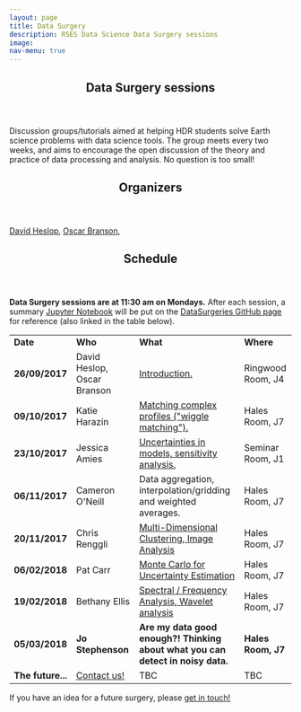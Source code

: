 ```yaml
---
layout: page
title: Data Surgery
description: RSES Data Science Data Surgery sessions
image: 
nav-menu: true
--- 
```


<section id="main" class="style2">
	<div class="inner">
		<header class="major">
			<h1>Data Surgery sessions</h1>
		</header>
		<p>Discussion groups/tutorials aimed at helping HDR students solve Earth science problems with data science tools. The group meets every two weeks, and aims to encourage the open discussion of the theory and practice of data processing and analysis. No question is too small!</p>
		<header class="minor">
			<h2>Organizers</h2>
		</header>
		<a href="http://rses.anu.edu.au/people/david-heslop">David Heslop</a>,
		<a href="http://rses.anu.edu.au/people/oscar-branson">Oscar Branson</a>,
		<p></p>
		<header class="minor">
			<h2>Schedule</h2>
		</header>
		<p> <b>Data Surgery sessions are at 11:30 am on Mondays.</b> After each session, a summary <a href="http://jupyter.org/" target="_blank">Jupyter Notebook</a> will be put on the <a href="https://github.com/rses-datascience/DataSurgeries" target="_blank">DataSurgeries GitHub page</a> for reference (also linked in the table below).</p>
		<table>
			<tr>
				<td><b>Date</b></td>
				<td><b>Who</b></td>
				<td><b>What</b></td>
				<td><b>Where</b></td>
			</tr>
			<tr>
				<td><b>26/09/2017</b></td>
				<td>David Heslop, Oscar Branson</td>
				<td><a href="https://nbviewer.jupyter.org/github/rses-datascience/DataSurgeries/blob/master/01_Intro/Intro_to_Python_and_Jupyter.ipynb" target="_blank">Introduction.</a></td>
				<td>Ringwood Room, J4</td>
			</tr>
			<tr>
				<td><b>09/10/2017</b></td>
				<td>Katie Harazin</td>
				<td><a href="https://nbviewer.jupyter.org/github/rses-datascience/DataSurgeries/blob/master/02_ProfileMatching/02_ProfileMatching.ipynb" target="_blank">Matching complex profiles ("wiggle matching").</a></td>
				<td>Hales Room, J7</td>
			</tr>
			<tr>
				<td><b>23/10/2017</b></td>
				<td>Jessica Amies</td>
				<td><a href="https://nbviewer.jupyter.org/github/rses-datascience/DataSurgeries/blob/master/03_SensitivityAnalysis/03_SensitivityAnalysis.ipynb">Uncertainties in models, sensitivity analysis.</a></td>
				<td>Seminar Room, J1</td>
			</tr>
			<tr>
				<td><b>06/11/2017</b></td>
				<td>Cameron O'Neill</td>
				<td>Data aggregation, interpolation/gridding and weighted averages.</td>
				<td>Hales Room, J7</td>
			</tr>
			<tr>
				<td><b>20/11/2017</b></td>
				<td>Chris Renggli</td>
				<td><a href="https://nbviewer.jupyter.org/github/rses-datascience/DataSurgeries/blob/master/05_ImagesClustering/05_ImagesClustering.ipynb">Multi-Dimensional Clustering, Image Analysis</a></td>
				<td>Hales Room, J7</td>
			</tr>
			<tr>
				<td><b>06/02/2018</b></td>
				<td>Pat Carr</td>
				<td><a href="https://nbviewer.jupyter.org/github/rses-datascience/DataSurgeries/blob/master/06_MonteCarlo/06_MonteCarloUncertainty.ipynb">Monte Carlo for Uncertainty Estimation</a></td>
				<td>Hales Room, J7</td>
			</tr>
			<tr>
				<td><b>19/02/2018</b></td>
				<td>Bethany Ellis</td>
				<td><a href="https://nbviewer.jupyter.org/github/rses-datascience/DataSurgeries/blob/master/07_Wavelets/07_Wavelets.ipynb">Spectral / Frequency Analysis, Wavelet analysis</a></td>
				<td>Hales Room, J7</td>
			</tr>
			<tr style="font-weight:bold">
				<td><b>05/03/2018</b></td>
				<td>Jo Stephenson</td>
				<td>Are my data good enough?! Thinking about what you can detect in noisy data.</td>
				<td>Hales Room, J7</td>
			</tr>
			<tr>
				<td><b>The future...</b></td>
				<td><a href="mailto:oscar.branson@anu.edu.au,david.heslop@anu.edu.au?subject=Data%20Surgery%20Request">Contact us!</a></td>
				<td>TBC</td>
				<td>TBC</td>
			</tr>
			<!-- <tr>
				<td><b></b></td>
				<td></td>
				<td></td>
				<td></td>
			</tr> -->
		</table>
		<p> If you have an idea for a future surgery, please <a href="mailto:oscar.branson@anu.edu.au,david.heslop@anu.edu.au?subject=Data%20Surgery%20Request"> get in touch!</a>
		</p>
	</div>
</section>
